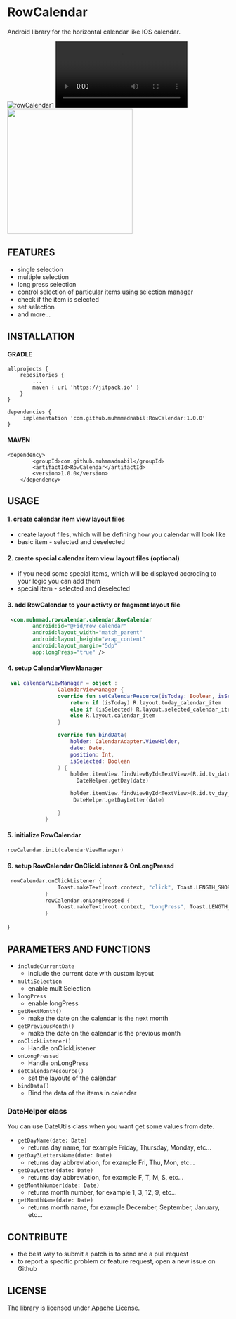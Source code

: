 # RowCalendar

Android library for the horizontal calendar like IOS calendar.


![rowCalendar1](https://user-images.githubusercontent.com/70924560/230875387-9d51039e-a166-4746-8524-e0869bd960ae.gif)
![rowCalendar2](https://user-images.githubusercontent.com/70924560/230875450-11c3fa7d-d177-4059-9ff6-82e1845ebaba.mp4)
<img src="https://user-images.githubusercontent.com/70924560/230875510-37c2d211-b49d-4dcf-b301-947f2d8ac655.gif" width="285" /> 

## FEATURES
* single selection
* multiple selection
* long press selection
* control selection of particular items using selection manager 
* check if the item is selected
* set selection
* and more...

## INSTALLATION
#### GRADLE 

	allprojects {
		repositories {
			...
			maven { url 'https://jitpack.io' }
		}
	}

```
dependencies {
	 implementation 'com.github.muhmmadnabil:RowCalendar:1.0.0'
}
```

#### MAVEN
```
<dependency>
	    <groupId>com.github.muhmmadnabil</groupId>
	    <artifactId>RowCalendar</artifactId>
	    <version>1.0.0</version>
	</dependency>
```

## USAGE
#### 1. create calendar item view layout files
* create layout files, which will be defining how you calendar will look like <br>
* basic item - selected and deselected <br>

#### 2. create special calendar item view layout files (optional)
* if you need some special items, which will be displayed accroding to your logic you can add them 
* special item - selected and deselected <br>

#### 3. add RowCalendar to your activty or fragment layout file

```xml
 <com.muhmmad.rowcalendar.calendar.RowCalendar
        android:id="@+id/row_calendar"
        android:layout_width="match_parent"
        android:layout_height="wrap_content"
        android:layout_margin="5dp"
        app:longPress="true" />
```

#### 4. setup CalendarViewManager

```kotlin
 val calendarViewManager = object :
                CalendarViewManager {
                override fun setCalendarResource(isToday: Boolean, isSelected: Boolean): Int {
                    return if (isToday) R.layout.today_calendar_item
                    else if (isSelected) R.layout.selected_calendar_item
                    else R.layout.calendar_item
                }

                override fun bindData(
                    holder: CalendarAdapter.ViewHolder,
                    date: Date,
                    position: Int,
                    isSelected: Boolean
                ) {
                    holder.itemView.findViewById<TextView>(R.id.tv_date_calendar_item).text =
                      DateHelper.getDay(date)

                    holder.itemView.findViewById<TextView>(R.id.tv_day_calendar_item).text =
                     DateHelper.getDayLetter(date)

                }
            }
```

#### 5. initialize RowCalendar

```kotlin
rowCalendar.init(calendarViewManager)
```

#### 6. setup RowCalendar OnClickListener & OnLongPressd
```kotlin
 rowCalendar.onClickListener {
                Toast.makeText(root.context, "click", Toast.LENGTH_SHORT).show()
            }
            rowCalendar.onLongPressed {
                Toast.makeText(root.context, "LongPress", Toast.LENGTH_SHORT).show()
            } 
```
}  

## PARAMETERS AND FUNCTIONS
* ```includeCurrentDate```
  * include the current date with custom layout
* ```multiSelection```
  * enable multiSelection
* ```longPress```
  * enable longPress
* ```getNextMonth()```
  * make the date on the calendar is the next month
* ```getPreviousMonth()```
  * make the date on the calendar is the previous month
* ```onClickListener()```
  * Handle onClickListener
* ```onLongPressed```
  * Handle onLongPress
* ```setCalendarResource()```
  * set the layouts of the calendar
* ```bindData()```
  * Bind the data of the items in calendar

### DateHelper class
You can use DateUtils class when you want get some values from date. 
* ```getDayName(date: Date)```
  * returns day name, for example Friday, Thursday, Monday, etc...
* ```getDay3LettersName(date: Date)```
  * returns day abbreviation, for example Fri, Thu, Mon, etc...
* ```getDayLetter(date: Date)```
  * returns day abbreviation, for example F, T, M, S, etc...
* ```getMonthNumber(date: Date)```
  * returns month number, for example 1, 3, 12, 9, etc...
* ```getMonthName(date: Date)```
  * returns month name, for example December, September, January, etc...

  
## CONTRIBUTE
* the best way to submit a patch is to send me a pull request
* to report a specific problem or feature request, open a new issue on Github

## LICENSE 
The library is licensed under [Apache License](https://github.com/miso01/SingleRowCalendar/blob/docs/LICENSE). 
